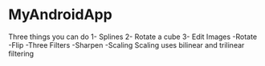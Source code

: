 # MyAndroidApp

Three things you can do
  1- Splines
  2- Rotate a cube
  3- Edit Images
    -Rotate
    -Flip
    -Three Filters
    -Sharpen
    -Scaling
      Scaling uses bilinear and trilinear filtering
